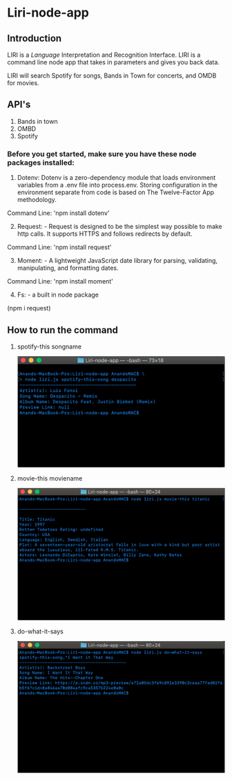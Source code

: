 # Liri-node-app

## Introduction
 LIRI is a _Language_ Interpretation and Recognition Interface. LIRI is a command line node app that takes in parameters and gives you back data.

 LIRI will search Spotify for songs, Bands in Town for concerts, and OMDB for movies.

 ## API's

 1. Bands in town
 2. OMBD
 3. Spotify

### Before you get started, make sure you have these node packages installed:

1. Dotenv: Dotenv is a zero-dependency module that loads environment variables from a .env file into process.env. Storing configuration in the environment separate from code is based on The Twelve-Factor App methodology.

Command Line: 'npm install dotenv'

2. Request: - Request is designed to be the simplest way possible to make http calls. It supports HTTPS and follows redirects by default.

Command Line: 'npm install request'

3. Moment: - A lightweight JavaScript date library for parsing, validating, manipulating, and formatting dates.

Command Line: 'npm install moment'

4. Fs: - a built in node package

(npm i request)

## How to run the command

1. spotify-this songname

    ![](Assets/spotify-this-song.png)

2. movie-this moviename

    ![](Assets/movie-this.png)

3. do-what-it-says

    ![](Assets/do-what-it-says.png)
